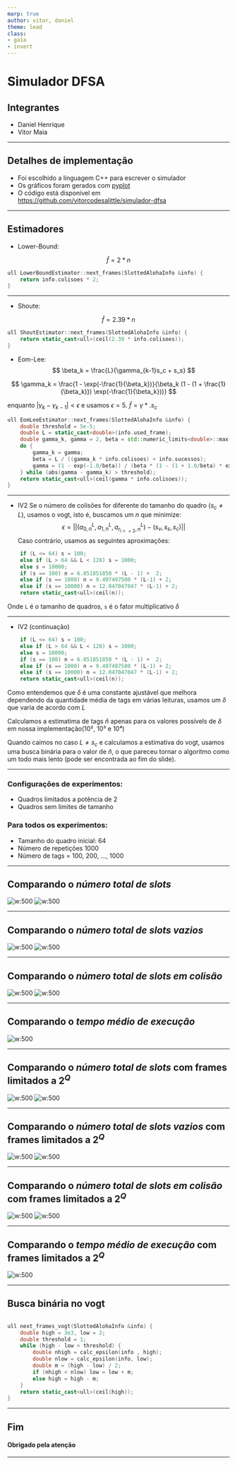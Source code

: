 ```yaml
---
marp: true
author: vitor, daniel
theme: lead
class:
- gaia
- invert
---
```

# Simulador DFSA

## Integrantes
- Daniel Henrique
- Vitor Maia

---

## Detalhes de implementação
- Foi escolhido a linguagem C++ para escrever o simulador
- Os gráficos foram gerados com [pyplot](https://matplotlib.org/)
- O código está disponível em <https://github.com/vitorcodesalittle/simulador-dfsa>

---

## Estimadores

- Lower-Bound:

$$
\hat{f} = 2 * n
$$

```cpp
ull LowerBoundEstimator::next_frames(SlottedAlohaInfo &info) {
    return info.colisoes * 2;
}
```

---

- Shoute:

$$
\hat{f} = 2.39 * n
$$

```cpp
ull ShoutEstimator::next_frames(SlottedAlohaInfo &info) {
    return static_cast<ull>(ceil(2.39 * info.colisoes));
}
```

- Eom-Lee:
$$
\beta_k = \frac{L}{\gamma_{k-1}s_c + s_s}
$$
  
$$
\gamma_k =  \frac{1 - \exp(-\frac{1}{\beta_k})}{\beta_k (1 - (1 + \frac{1}{\beta_k)})  \exp(-\frac{1}{\beta_k}))}
$$

enquanto $|\gamma_k - \gamma_{k-1}| < \epsilon$ e usamos $\epsilon = 5$. $\hat{f} = \gamma* . s_c$


```cpp
ull EomLeeEstimator::next_frames(SlottedAlohaInfo &info) {
    double threshold = 5e-5;
    double L = static_cast<double>(info.used_frame);
    double gamma_k, gamma = 2, beta = std::numeric_limits<double>::max();
    do {
        gamma_k = gamma;
        beta = L / ((gamma_k * info.colisoes) + info.sucessos);
        gamma = (1 - exp(-1.0/beta)) / (beta * (1 - (1 + 1.0/beta) * exp(-1.0/beta)));
    } while (abs(gamma - gamma_k) > threshold);
    return static_cast<ull>(ceil(gamma * info.colisoes));
}
```

---

- IV2
Se o número de colisões for diferente do tamanho do quadro ($s_c \ne L$), usamos o vogt, isto é, buscamos um $n$ que minimize:
$$
\epsilon = ||(a^L_{0, n}, a^L_{1, n}, a^L_{r_{i>=2}, n}) - (s_v, s_s, s_c)||
$$
Caso contrário, usamos as seguintes aproximações:
 
```c++
    if (L <= 64) s = 100;
    else if (L > 64 && L < 128) s = 1000;
    else s = 10000;
    if (s == 100) n = 6.851851850 * (L - 1) +  2;
    else if (s == 1000) n = 9.497497500 * (L-1) + 2;
    else if (s == 10000) n = 12.047047047 * (L-1) + 2;
    return static_cast<ull>(ceil(n));
```
Onde `L` é o tamanho de quadros, `s` é o fator multiplicativo $\delta$

---

- IV2 (continuação)
 
```c++
    if (L <= 64) s = 100;
    else if (L > 64 && L < 128) s = 1000;
    else s = 10000;
    if (s == 100) n = 6.851851850 * (L - 1) +  2;
    else if (s == 1000) n = 9.497497500 * (L-1) + 2;
    else if (s == 10000) n = 12.047047047 * (L-1) + 2;
    return static_cast<ull>(ceil(n));
```


Como entendemos que $\delta$ é uma constante ajustável que melhora dependendo da quantidade média de tags em várias leituras, usamos um $\delta$ que varia de acordo com $L$

Calculamos a estimatima de tags $\hat{n}$ apenas para os valores possívels de $\delta$ em nossa implementação($10²$, $10³$ e $10⁴$)

Quando caímos no caso $L \ne s_c$ e calculamos a estimativa do vogt, usamos uma busca binária para o valor de $\hat{n}$, o que pareceu tornar o algoritmo como um todo mais lento (pode ser encontrada ao fim do slide).

---

### Configurações de experimentos:
- Quadros limitados a potência de 2
- Quadros sem limites de tamanho

### Para todos os experimentos:
- Tamanho do quadro inicial: 64
- Número de repetições 1000
- Número de tags = 100, 200, ..., 1000
---

## Comparando o *número total de slots*
![w:500](./plots/images/total_slots.png) ![w:500](./comparation/total_slots.png)

---

## Comparando o *número total de slots vazios*

![w:500](./plots/images/total_empty_slots.png) ![w:500](./comparation/total_empty_slots.png)

---

## Comparando o *número total de slots em colisão*

![w:500](./plots/images/total_collisions.png) ![w:500](./comparation/total_collision_slots.png)

---

## Comparando o *tempo médio de execução*

![w:500](./plots/images/total_time.png)

---

## Comparando o *número total de slots* com frames limitados a $2^Q$

![w:500](./plots/images-po2/total_slots.png) ![w:500](./comparation/total_slots.png)

---

## Comparando o *número total de slots vazios*  com frames limitados a $2^Q$

![w:500](./plots/images-po2/total_empty_slots.png) ![w:500](./comparation/total_empty_slots.png)

---

## Comparando o *número total de slots em colisão* com frames limitados a $2^Q$

![w:500](./plots/images-po2/total_collisions.png) ![w:500](./comparation/total_collision_slots.png)

---

## Comparando o *tempo médio de execução* com frames limitados a $2^Q$

![w:500](./plots/images-po2/total_time.png)

---

## Busca binária no vogt

<!-- para essa busca funcionar, a função para cálculo de epsilon em função de n
deve ser monotônica. -->

```c++

ull next_frames_vogt(SlottedAlohaInfo &info) {
    double high = 3e3, low = 2;
    double threshold = 1;
    while (high - low > threshold) {
        double nhigh = calc_epsilon(info , high);
        double nlow = calc_epsilon(info, low);
        double m = (high - low) / 2;
        if (nhigh < nlow) low = low + m;
        else high = high - m;
    }
    return static_cast<ull>(ceil(high));
}
```

---

## Fim

#### Obrigado pela atenção


---

